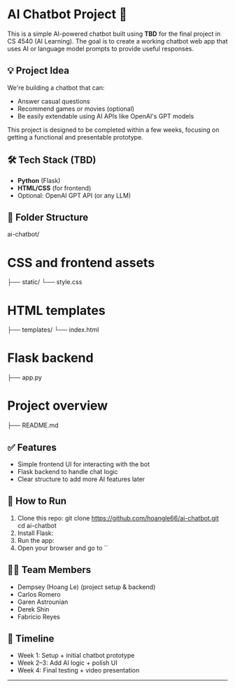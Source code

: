 # AI Chatbot Project 🤖

This is a simple AI-powered chatbot built using **TBD** for the final project in CS 4540 (AI Learning). The goal is to create a working chatbot web app that uses AI or language model prompts to provide useful responses.

## 💡 Project Idea
We're building a chatbot that can:
- Answer casual questions
- Recommend games or movies (optional)
- Be easily extendable using AI APIs like OpenAI's GPT models

This project is designed to be completed within a few weeks, focusing on getting a functional and presentable prototype.

## 🛠️ Tech Stack (TBD)
- **Python** (Flask)
- **HTML/CSS** (for frontend)
- Optional: OpenAI GPT API (or any LLM)

## 📁 Folder Structure
ai-chatbot/ 
# CSS and frontend assets
├── static/ 
    └── style.css 
# HTML templates 
├── templates/
    └── index.html 
# Flask backend 
├── app.py 
# Project overview
├── README.md 


## ✅ Features
- Simple frontend UI for interacting with the bot
- Flask backend to handle chat logic
- Clear structure to add more AI features later

## 🚀 How to Run
1. Clone this repo:
git clone https://github.com/hoangle66/ai-chatbot.git
cd ai-chatbot
2. Install Flask:
3. Run the app:
4. Open your browser and go to ``

## 👨‍💻 Team Members
- Dempsey (Hoang Le) (project setup & backend)
- Carlos Romero
- Garen Astrounian
- Derek Shin
- Fabricio Reyes


## 📅 Timeline
- Week 1: Setup + initial chatbot prototype
- Week 2–3: Add AI logic + polish UI
- Week 4: Final testing + video presentation

---
